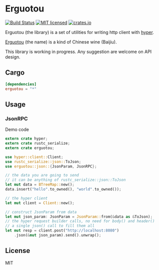 # Erguotou

[![Build Status](https://travis-ci.org/sunng87/erguotou.svg?branch=master)](https://travis-ci.org/sunng87/erguotou)
[![MIT licensed](https://img.shields.io/badge/license-MIT-blue.svg)](./LICENSE)
[![crates.io](http://meritbadge.herokuapp.com/erguotou)](https://crates.io/crates/erguotou)

Erguotou (the library) is a set of utilities for writing http client
with [hyper](https://github.com/hyperium/hyper).

[Erguotou](http://en.wikipedia.org/wiki/Erguotou) (the name) is a kind of Chinese wine (Baijiu).

This library is working in progress. Any suggestion are welcome on API
design.


## Cargo

```toml
[dependencies]
erguotou = "*"
```

## Usage

### JsonRPC

Demo code

```rust
extern crate hyper;
extern crate rustc_serialize;
extern crate erguotou;

use hyper::client::Client;
use rustc_serialize::json::ToJson;
use erguotou::json::{JsonParam, JsonRPC};

// the data you are going to send
// it can be anything of rustc_serialize::json::ToJson
let mut data = BTreeMap::new();
data.insert("hello".to_owned(), "world".to_owned());

// the hyper client
let mut client = Client::new();

// construct JsonParam from data
let mut json_param: JsonParam = JsonParam::from(&data as &ToJson);
// the hyper request builder calls, no need for body() and header()
// a single json() call to fill them all
let mut resp = client.post("http://localhost:8080")
    .json(&mut json_param).send().unwrap();

```

## License

MIT
